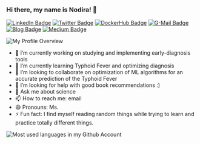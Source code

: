 ### Hi there, my name is Nodira! 👋

[![LinkedIn Badge](https://img.shields.io/badge/LinkedIn-Profile-informational?style=flat&logo=linkedin&logoColor=white&color=blue)](https://www.linkedin.com/in/nodira-ibrogimova/)
[![Twitter Badge](https://img.shields.io/badge/Twitter-Profile-informational?style=flat&logo=twitter&logoColor=white&color=blue)](https://twitter.com/NodiraDeveloper)
[![DockerHub Badge](https://badgen.net/badge/DockerHub/Profile/blue?icon=docker)](https://hub.docker.com/u/nodira)
[![G-Mail Badge](https://img.shields.io/badge/-Gmail-EA4335?style=flat-square&logo=Gmail&logoColor=white&color=red)](mailto://nodira.ibrogimova@gmail.com)
[![Blog Badge](https://img.shields.io/badge/Blog-FF5722?style=flat-square&logo=blogger&logoColor=white&color=blue)](https://www.nodirabegim.com/)
[![Medium Badge](https://img.shields.io/badge/Medium-12100E?style=flat-square&logo=medium&logoColor=white&color=black)](https://medium.com/@nodira_ibragimova/)

![My Profile Overview](https://github-readme-stats.vercel.app/api?username=NodiraIbrogimova&show_icons=true&theme=blue-green&count_private=true)

- 🔭 I’m currently working on studying and implementing early-diagnosis tools
- 🌱 I’m currently learning Typhoid Fever and optimizing diagnosis
- 👯 I’m looking to collaborate on optimization of ML algorithms for an accurate prediction of the Typhoid Fever
- 🤔 I’m looking for help with good book recommendations :) 
- 💬 Ask me about science
- 📫 How to reach me: email
- 😄 Pronouns: Ms.
- ⚡ Fun fact: I find myself reading random things while trying to learn and practice totally different things. 

![Most used languages in my Github Account](https://github-readme-stats.vercel.app/api/top-langs/?username=NodiraIbrogimova&layout=compact&theme=gotham&count_private=true)

